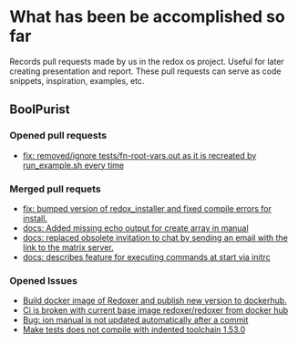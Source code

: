 # What has been be accomplished so far

Records pull requests made by us in the redox os project.
Useful for later creating presentation and report. These pull requests can serve as code snippets, 
inspiration, examples, etc.

## BoolPurist 

### Opened pull requests

- [fix: removed/ignore tests/fn-root-vars.out as it is recreated by run_example.sh every time](https://gitlab.redox-os.org/redox-os/ion/-/merge_requests/1236)

### Merged pull requets

- [fix: bumped version of redox_installer and fixed compile errors for install.](https://gitlab.redox-os.org/redox-os/redoxer/-/merge_requests/9)
- [docs: Added missing echo output for create array in manual](https://gitlab.redox-os.org/redox-os/ion/-/merge_requests/1233)
- [docs: replaced obsolete invitation to chat by sending an email with the link to the matrix server.](https://gitlab.redox-os.org/redox-os/ion/-/merge_requests/1235)
- [docs: describes feature for executing commands at start via initrc](https://gitlab.redox-os.org/redox-os/ion/-/merge_requests/1234)

### Opened Issues

- [Build docker image of Redoxer and publish new version to dockerhub.](https://gitlab.redox-os.org/redox-os/redoxer/-/issues/7)
- [Ci is broken with current base image redoxer/redoxer from docker hub](https://gitlab.redox-os.org/redox-os/ion/-/issues/1020)
- [Bug: ion manual is not updated automatically after a commit](https://gitlab.redox-os.org/redox-os/ion/-/issues/1019)
- [Make tests does not compile with indented toolchain 1.53.0](https://gitlab.redox-os.org/redox-os/ion/-/issues/1018)


